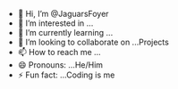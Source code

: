 - 👋 Hi, I’m @JaguarsFoyer
- 👀 I’m interested in ...
- 🌱 I’m currently learning ...
- 💞️ I’m looking to collaborate on ...Projects
- 📫 How to reach me ...
- 😄 Pronouns: ...He/Him
- ⚡ Fun fact: ...Coding is me

<!---
JaguarsFoyer/JaguarsFoyer is a ✨ special ✨ repository because its `README.md` (this file) appears on your GitHub profile.
You can click the Preview link to take a look at your changes.
--->
